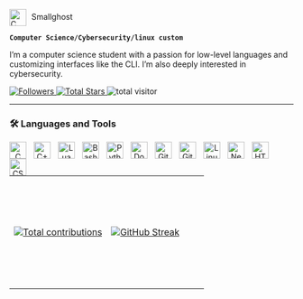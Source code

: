 <img align="center" alt="C" width="30px" style="padding-right:5px;" src="https://img.icons8.com/?size=100&id=gPvM8wM3hUhC&format=png&color=000000" /> Smallghost

**`Computer Science/Cybersecurity/linux custom`**

I’m a computer science student with a passion for low-level languages and customizing interfaces like the CLI. I’m also deeply interested in cybersecurity.

   <p align="left">
       <a href="https://github.com/smallghost42">
    <img alt="Followers" title="Follow me on GitHub" src="https://img.shields.io/github/followers/smallghost42?color=236ad3&labelColor=1155ba&style=for-the-badge&logo=github" />
</a>
     <a href="https://github.com/smallghost42?tab=repositories&sort=stargazers">
    <img alt="Total Stars" title="Total stars on GitHub" src="https://img.shields.io/github/stars/smallghost42?color=55960c&style=for-the-badge&labelColor=488207&logo=github" />
</a>
      <a>
   <img alt="total visitor" title="gihtub visitor" src="https://api.visitorbadge.io/api/VisitorHit?user=smallghost42&repo=github-visitors-badge&labelColor=%23f47373&countColor=%23f47373&style=default&labelStyle=upper">
      </a>
   </p>

---
### 🛠️ Languages and Tools
<p align="center">   
<img align="left" alt="C" width="30px" style="padding-right:10px;" src="https://cdn.jsdelivr.net/gh/devicons/devicon@latest/icons/c/c-original.svg" />
<img align="left" alt="C++" width="30px" style="padding-right:10px;" src="https://cdn.jsdelivr.net/gh/devicons/devicon@latest/icons/cplusplus/cplusplus-original.svg" />
<img align="left" alt="Lua" width="30px" style="padding-right:10px;" src="https://img.icons8.com/?size=100&id=hUJLMnqf5Rhd&format=png&color=000000" />
<img align="left" alt="Bash" width="30px" style="padding-right:10px;" src="https://img.icons8.com/?size=100&id=50ZQHdJTmPqw&format=png&color=000000" />
<img align="left" alt="Python" width="30px" style="padding-right:10px;" src="https://cdn.jsdelivr.net/gh/devicons/devicon@latest/icons/python/python-original.svg" />
<img align="left" alt="Docker" width="30px" style="padding-right:10px;" src="https://img.icons8.com/?size=100&id=zFAYIdFZlGxP&format=png&color=000000" />
<img align="left" alt="GitHub" width="30px" style="padding-right:10px;" src="https://img.icons8.com/?size=100&id=vchDgNW6VKq0&format=png&color=000000" />
<img align="left" alt="Git" width="30px" style="padding-right:10px;" src="https://cdn.jsdelivr.net/gh/devicons/devicon/icons/git/git-original.svg" />
<img align="left" alt="Linux" width="30px" style="padding-right:10px;" src="https://img.icons8.com/?size=100&id=uIXgLv5iSlLJ&format=png&color=000000" />
<img align="left" alt="Neovim" width="30px" style="padding-right:10px;" src="https://cdn.jsdelivr.net/gh/devicons/devicon@latest/icons/neovim/neovim-original.svg" />
<img align="left" alt="HTML" width="30px" style="padding-right:10px;" src="https://cdn.jsdelivr.net/gh/devicons/devicon/icons/html5/html5-plain.svg" />
<img align="left" alt="CSS" width="30px" style="padding-right:10px;" src="https://cdn.jsdelivr.net/gh/devicons/devicon/icons/css3/css3-plain.svg" />
</p>
</br>

#
<div align="center">
  <table style="width: 100%; height: 100%;">
    <tr>
      <td style="width: 50%; height: 200px;">
        <a href="https://github.com/smallghost42">
           <img alt="Total contributions" title="My total GitHub contributions" src="https://github-readme-stats-smallghost01s-projects.vercel.app/api?username=smallghost42&show_icons=true&count_private=true&theme=outrun&bg_color=0D1117&border_color=0D1117" />
        </a>
      </td>
      <td style="width: 50%; height: 200px;">
        <a href="https://github.com/smallghost42">
          <img src="https://streak-stats.demolab.com/?user=smallghost42&theme=outrun&background=0D1117&border=0D1117&count_private=true&hide_title=true" alt="GitHub Streak">
        </a>
      </td>
    </tr>
  </table>
   <table>
      <tr>
         <td>
         <a href="https://github.com/jamesgeorge007/github-activity-readme">
  <img src="https://github-readme-activity-graph-lake-nine.vercel.app//graph?username=smallghost42&theme=react-dark&area=true&hide_title=true&hide_border=true" alt="Activity Graph">
</a>
         </td>
         <td>
      <a href="https://github.com/smallghost42/github-readme-stats">
          <img src="https://github-readme-stats-seven-chi-88.vercel.app/api/top-langs/?username=smallghost42&theme=outrun&count_private=true&layout=pie&bg_color=0D1117&border_color=0D1117&hide_title=false&text_bold=true&langs_count=12&&hide=php,Procfile,javascript" alt="Top Languages">
        </a>
   </td>
   </tr>
   </table>
</div>
